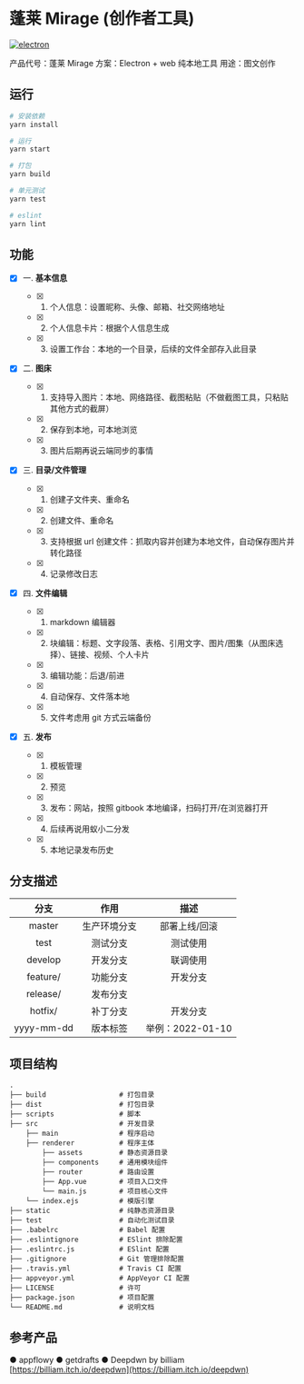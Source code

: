# 蓬莱 Mirage (创作者工具)

<a href="https://github.com/electron/electron">
    <img src="https://img.shields.io/badge/electron-%5E2.0.4-brightgreen" alt="electron">
</a>

产品代号：蓬莱 Mirage
方案：Electron + web 纯本地工具
用途：图文创作

## 运行

```bash
# 安装依赖
yarn install

# 运行
yarn start

# 打包
yarn build

# 单元测试
yarn test

# eslint
yarn lint
```

## 功能

- [x] 一. **基本信息**

  - [x] 1. 个人信息：设置昵称、头像、邮箱、社交网络地址
  - [x] 2. 个人信息卡片：根据个人信息生成
  - [x] 3. 设置工作台：本地的一个目录，后续的文件全部存入此目录

- [x] 二. **图床**

  - [x] 1. 支持导入图片：本地、网络路径、截图粘贴（不做截图工具，只粘贴其他方式的截屏）
  - [x] 2. 保存到本地，可本地浏览
  - [x] 3. 图片后期再说云端同步的事情

- [x] 三. **目录/文件管理**

  - [x] 1. 创建子文件夹、重命名
  - [x] 2. 创建文件、重命名
  - [x] 3. 支持根据 url 创建文件：抓取内容并创建为本地文件，自动保存图片并转化路径
  - [x] 4. 记录修改日志

- [x] 四. **文件编辑**

  - [x] 1. markdown 编辑器
  - [x] 2. 块编辑：标题、文字段落、表格、引用文字、图片/图集（从图床选择）、链接、视频、个人卡片
  - [x] 3. 编辑功能：后退/前进
  - [x] 4. 自动保存、文件落本地
  - [x] 5. 文件考虑用 git 方式云端备份

- [x] 五. **发布**
  - [x] 1. 模板管理
  - [x] 2. 预览
  - [x] 3. 发布：网站，按照 gitbook 本地编译，扫码打开/在浏览器打开
  - [x] 4. 后续再说用蚁小二分发
  - [x] 5. 本地记录发布历史

## 分支描述

|    分支    |     作用     |       描述       |
| :--------: | :----------: | :--------------: |
|   master   | 生产环境分支 |  部署上线/回滚   |
|    test    |   测试分支   |     测试使用     |
|  develop   |   开发分支   |     联调使用     |
|  feature/  |   功能分支   |     开发分支     |
|  release/  |   发布分支   |                  |
|  hotfix/   |   补丁分支   |     开发分支     |
| yyyy-mm-dd |   版本标签   | 举例：2022-01-10 |

## 项目结构

```
.
├── build                  # 打包目录
├── dist                   # 打包目录
├── scripts                # 脚本
├── src                    # 开发目录
    ├── main               # 程序启动
    ├── renderer           # 程序主体
        ├── assets         # 静态资源目录
        ├── components     # 通用模块组件
        ├── router         # 路由设置
        ├── App.vue        # 项目入口文件
        └── main.js        # 项目核心文件
    └── index.ejs          # 模版引擎
├── static                 # 纯静态资源目录
├── test                   # 自动化测试目录
├── .babelrc               # Babel 配置
├── .eslintignore          # ESlint 排除配置
├── .eslintrc.js           # ESlint 配置
├── .gitignore             # Git 管理排除配置
├── .travis.yml            # Travis CI 配置
├── appveyor.yml           # AppVeyor CI 配置
├── LICENSE                # 许可
├── package.json           # 项目配置
└── README.md              # 说明文档
```

## 参考产品

● appflowy
● getdrafts
● Deepdwn by billiam [https://billiam.itch.io/deepdwn](https://billiam.itch.io/deepdwn)